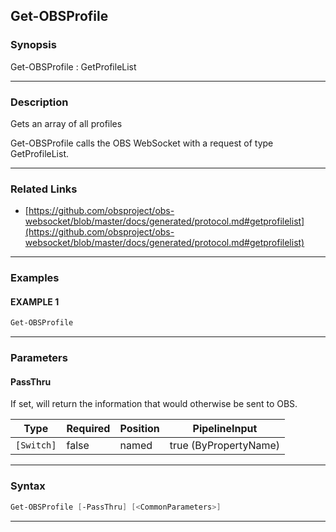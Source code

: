 Get-OBSProfile
--------------
### Synopsis
Get-OBSProfile : GetProfileList

---
### Description

Gets an array of all profiles


Get-OBSProfile calls the OBS WebSocket with a request of type GetProfileList.

---
### Related Links
* [https://github.com/obsproject/obs-websocket/blob/master/docs/generated/protocol.md#getprofilelist](https://github.com/obsproject/obs-websocket/blob/master/docs/generated/protocol.md#getprofilelist)



---
### Examples
#### EXAMPLE 1
```PowerShell
Get-OBSProfile
```

---
### Parameters
#### **PassThru**

If set, will return the information that would otherwise be sent to OBS.






|Type      |Required|Position|PipelineInput        |
|----------|--------|--------|---------------------|
|`[Switch]`|false   |named   |true (ByPropertyName)|



---
### Syntax
```PowerShell
Get-OBSProfile [-PassThru] [<CommonParameters>]
```
---
